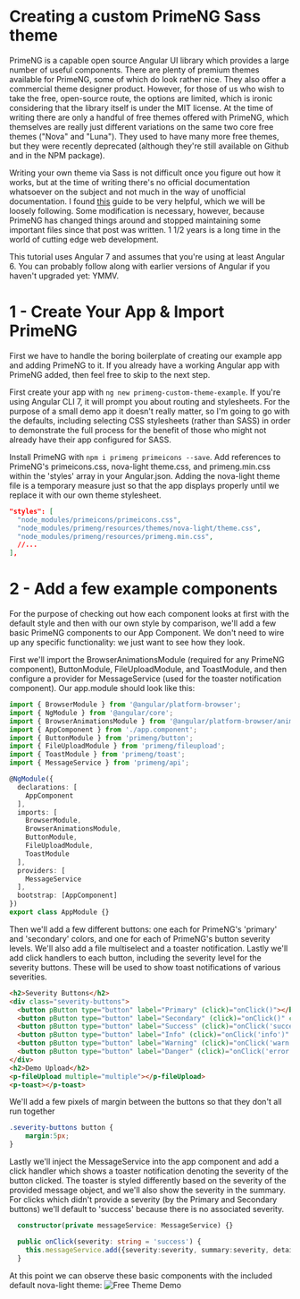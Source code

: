 # Creating a custom PrimeNG Sass theme

PrimeNG is a capable open source Angular UI library which provides a large number of useful components.  There are plenty of premium themes available for PrimeNG, some of which do look rather nice.  They also offer a commercial theme designer product.  However, for those of us who wish to take the free, open-source route, the options are limited, which is ironic considering that the library itself is under the MIT license.  At the time of writing there are only a handful of free themes offered with PrimeNG, which themselves are really just different variations on the same two core free themes ("Nova" and "Luna").  They used to have many more free themes, but they were recently deprecated (although they're still available on Github and in the NPM package).

Writing your own theme via Sass is not difficult once you figure out how it works, but at the time of writing there's no official documentation whatsoever on the subject and not much in the way of unofficial documentation.  I found [this](https://medium.com/@OlegVaraksin/simple-ways-to-create-a-new-theme-in-primeng-12d9bbe3fc60) guide to be very helpful, which we will be loosely following.  Some modification is necessary, however, because PrimeNG has changed things around and stopped maintaining some important files since that post was written.  1 1/2 years is a long time in the world of cutting edge web development.

This tutorial uses Angular 7 and assumes that you're using at least Angular 6.  You can probably follow along with earlier versions of Angular if you haven't upgraded yet: YMMV.

# 1 - Create Your App & Import PrimeNG
First we have to handle the boring boilerplate of creating our example app and adding PrimeNG to it.  If you already have a working Angular app with PrimeNG added, then feel free to skip to the next step.

First create your app with `ng new primeng-custom-theme-example`.  If you're using Angular CLI 7, it will prompt you about routing and stylesheets.  For the purpose of a small demo app it doesn't really matter, so I'm going to go with the defaults, including selecting CSS stylesheets (rather than SASS) in order to demonstrate the full process for the benefit of those who might not already have their app configured for SASS.

Install PrimeNG with `npm i primeng primeicons --save`.  Add references to PrimeNG's primeicons.css, nova-light theme.css, and primeng.min.css within the 'styles' array in your Angular.json.  Adding the nova-light theme file is a temporary measure just so that the app displays properly until we replace it with our own theme stylesheet.
```json
"styles": [
  "node_modules/primeicons/primeicons.css",
  "node_modules/primeng/resources/themes/nova-light/theme.css",
  "node_modules/primeng/resources/primeng.min.css",
  //...
],
```

# 2 - Add a few example components
For the purpose of checking out how each component looks at first with the default style and then with our own style by comparison, we'll add a few basic PrimeNG components to our App Component.  We don't need to wire up any specific functionality: we just want to see how they look.

First we'll import the BrowserAnimationsModule (required for any PrimeNG component), ButtonModule, FileUploadModule, and ToastModule, and then configure a provider for MessageService (used for the toaster notification component).  Our app.module should look like this:

```typescript
import { BrowserModule } from '@angular/platform-browser';
import { NgModule } from '@angular/core';
import { BrowserAnimationsModule } from '@angular/platform-browser/animations';
import { AppComponent } from './app.component';
import { ButtonModule } from 'primeng/button';
import { FileUploadModule } from 'primeng/fileupload';
import { ToastModule } from 'primeng/toast';
import { MessageService } from 'primeng/api';

@NgModule({
  declarations: [
    AppComponent
  ],
  imports: [
    BrowserModule,
    BrowserAnimationsModule,
    ButtonModule,
    FileUploadModule,
    ToastModule
  ],
  providers: [
    MessageService
  ],
  bootstrap: [AppComponent]
})
export class AppModule {}
```
Then we'll add a few different buttons: one each for PrimeNG's 'primary' and 'secondary' colors, and one for each of PrimeNG's button severity levels.  We'll also add a file multiselect and a toaster notification.  Lastly we'll add click handlers to each button, including the severity level for the severity buttons.  These will be used to show toast notifications of various severities.
```html
<h2>Severity Buttons</h2>
<div class="severity-buttons">
  <button pButton type="button" label="Primary" (click)="onClick()"></button>
  <button pButton type="button" label="Secondary" (click)="onClick()" class="ui-button-secondary"></button>
  <button pButton type="button" label="Success" (click)="onClick('success')" class="ui-button-success"></button>
  <button pButton type="button" label="Info" (click)="onClick('info')" class="ui-button-info"></button>
  <button pButton type="button" label="Warning" (click)="onClick('warn')" class="ui-button-warning"></button>
  <button pButton type="button" label="Danger" (click)="onClick('error')" class="ui-button-danger"></button>
</div>
<h2>Demo Upload</h2>
<p-fileUpload multiple="multiple"></p-fileUpload>
<p-toast></p-toast>
```
We'll add a few pixels of margin between the buttons so that they don't all run together
```css
.severity-buttons button {
    margin:5px;
}
```
Lastly we'll inject the MessageService into the app component and add a click handler which shows a toaster notification
denoting the severity of the button clicked.  The toaster is styled differently based on the severity of the provided
message object, and we'll also show the severity in the summary.  For clicks which didn't provide a severity (by the
Primary and Secondary buttons) we'll default to 'success' because there is no associated severity.
```typescript
  constructor(private messageService: MessageService) {}

  public onClick(severity: string = 'success') {
    this.messageService.add({severity:severity, summary:severity, detail:'You clicked a button!'});
  }
```
At this point we can observe these basic components with the included default nova-light theme:
![Free Theme Demo](https://raw.githubusercontent.com/pfbrowning/primeng-custom-theme-example/master/src/assets/media/free-theme-demo.gif)